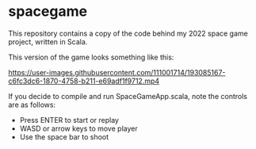# spacegame
This repository contains a copy of the code behind my 2022 space game project, written in Scala.

This version of the game looks something like this:

https://user-images.githubusercontent.com/111001714/193085167-c6fc3dc6-1870-4758-b211-e69adf1f9712.mp4


If you decide to compile and run SpaceGameApp.scala, 
note the controls are as follows:
- Press ENTER to start or replay
- WASD or arrow keys to move player
- Use the space bar to shoot
